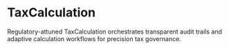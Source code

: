 # TaxCalculation
Regulatory-attuned TaxCalculation orchestrates transparent audit trails and adaptive calculation workflows for precision tax governance.
